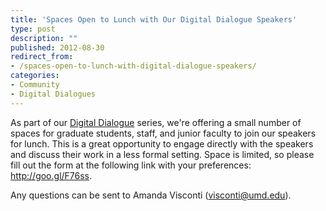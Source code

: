 ```yaml
---
title: 'Spaces Open to Lunch with Our Digital Dialogue Speakers'
type: post
description: ""
published: 2012-08-30
redirect_from: 
- /spaces-open-to-lunch-with-digital-dialogue-speakers/
categories:
- Community
- Digital Dialogues
---
```

As part of our [Digital Dialogue](http://mith.umd.edu/digital-dialogues) series, we're offering a small number of spaces for graduate students, staff, and junior faculty to join our speakers for lunch. This is a great opportunity to engage directly with the speakers and discuss their work in a less formal setting. Space is limited, so please fill out the form at the following link with your preferences: <http://goo.gl/F76ss>.

Any questions can be sent to Amanda Visconti (visconti@umd.edu).

